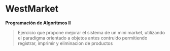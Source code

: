# WestMarket
**Programación de Algoritmos II**

> Ejercicio que propone mejorar el sistema de un mini market, utilizando el paradigma orientado a objetos antes contruido permitiendo registrar, imprimir y eliminacion de productos

